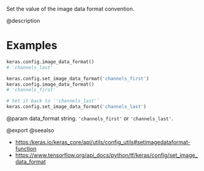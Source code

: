 Set the value of the image data format convention.

@description

# Examples
```python
keras.config.image_data_format()
# 'channels_last'
```

```python
keras.config.set_image_data_format('channels_first')
keras.config.image_data_format()
# 'channels_first'
```

```python
# Set it back to `'channels_last'`
keras.config.set_image_data_format('channels_last')
```

@param data_format string. `'channels_first'` or `'channels_last'`.

@export
@seealso
+ <https:/keras.io/keras_core/api/utils/config_utils#setimagedataformat-function>
+ <https://www.tensorflow.org/api_docs/python/tf/keras/config/set_image_data_format>
